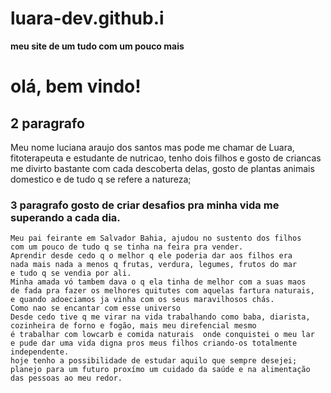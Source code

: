 # luara-dev.github.i
**meu site de um tudo com um pouco mais**
# olá, bem vindo!
## 2 paragrafo
 Meu nome luciana araujo dos santos mas pode me chamar de Luara,
	fitoterapeuta e estudante de nutricao, tenho dois filhos e gosto de
	criancas me divirto bastante com cada descoberta delas, gosto de
	plantas animais domestico e de tudo q se refere a natureza;
 ### 3 paragrafo gosto de criar desafios pra minha vida me superando a cada dia.
	Meu pai feirante em Salvador Bahia, ajudou no sustento dos filhos
	com um pouco de tudo q se tinha na feira pra vender.
	Aprendir desde cedo q o melhor q ele poderia dar aos filhos era
	nada mais nada a menos q frutas, verdura, legumes, frutos do mar 
	e tudo q se vendia por ali.
	Minha amada vó tambem dava o q ela tinha de melhor com a suas maos
	de fada pra fazer os melhores quitutes com aquelas fartura naturais,
	e quando adoeciamos ja vinha com os seus maravilhosos chás.
    Como nao se encantar com esse universo
	Desde cedo tive q me virar na vida trabalhando como baba, diarista,
	cozinheira de forno e fogão, mais meu direfencial mesmo 
	é trabalhar com lowcarb e comida naturais  onde conquistei o meu lar
	e pude dar uma vida digna pros meus filhos criando-os totalmente independente.
	hoje tenho a possibilidade de estudar aquilo que sempre desejei;
	planejo para um futuro proxímo um cuidado da saúde e na alimentação 
	das pessoas ao meu redor.
	

